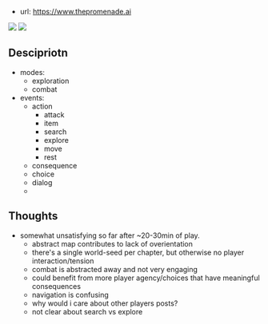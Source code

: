 
- url: https://www.thepromenade.ai

![](/assets/images/2024-03-21-20-07-49.png)
![](/assets/images/2024-03-21-20-09-24.png)

## Descipriotn

- modes:
  - exploration
  - combat
- events:
  - action
    - attack
    - item
    - search
    - explore
    - move
    - rest
  - consequence
  - choice
  - dialog
  - 

## Thoughts

- somewhat unsatisfying so far after ~20-30min of play. 
  - abstract map contributes to lack of overientation
  - there's a single world-seed per chapter, but otherwise no player interaction/tension
  - combat is abstracted away and not very engaging
  - could benefit from more player agency/choices that have meaningful consequences
  - navigation is confusing
  - why would i care about other players posts?
  - not clear about search vs explore